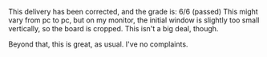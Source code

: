 This delivery has been corrected, and the grade is: 6/6 (passed)
This might vary from pc to pc, but on my monitor, the initial window is slightly too small vertically, so the board is cropped. This isn't a big deal, though.

Beyond that, this is great, as usual. I've no complaints.